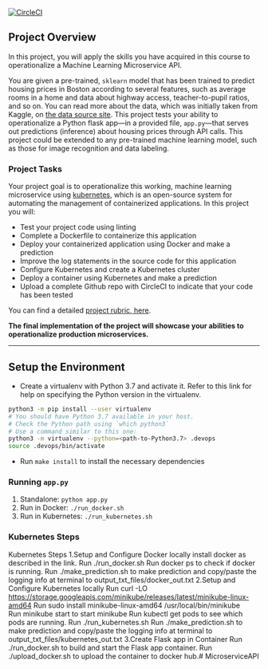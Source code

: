 [![CircleCI](https://dl.circleci.com/status-badge/img/gh/jankes11/microserviceFinal/tree/main.svg?style=svg)](https://dl.circleci.com/status-badge/redirect/gh/jankes11/microserviceFinal/tree/main)

## Project Overview

In this project, you will apply the skills you have acquired in this course to operationalize a Machine Learning Microservice API. 

You are given a pre-trained, `sklearn` model that has been trained to predict housing prices in Boston according to several features, such as average rooms in a home and data about highway access, teacher-to-pupil ratios, and so on. You can read more about the data, which was initially taken from Kaggle, on [the data source site](https://www.kaggle.com/c/boston-housing). This project tests your ability to operationalize a Python flask app—in a provided file, `app.py`—that serves out predictions (inference) about housing prices through API calls. This project could be extended to any pre-trained machine learning model, such as those for image recognition and data labeling.

### Project Tasks

Your project goal is to operationalize this working, machine learning microservice using [kubernetes](https://kubernetes.io/), which is an open-source system for automating the management of containerized applications. In this project you will:
* Test your project code using linting
* Complete a Dockerfile to containerize this application
* Deploy your containerized application using Docker and make a prediction
* Improve the log statements in the source code for this application
* Configure Kubernetes and create a Kubernetes cluster
* Deploy a container using Kubernetes and make a prediction
* Upload a complete Github repo with CircleCI to indicate that your code has been tested

You can find a detailed [project rubric, here](https://review.udacity.com/#!/rubrics/2576/view).

**The final implementation of the project will showcase your abilities to operationalize production microservices.**

---

## Setup the Environment

* Create a virtualenv with Python 3.7 and activate it. Refer to this link for help on specifying the Python version in the virtualenv. 
```bash
python3 -m pip install --user virtualenv
# You should have Python 3.7 available in your host. 
# Check the Python path using `which python3`
# Use a command similar to this one:
python3 -m virtualenv --python=<path-to-Python3.7> .devops
source .devops/bin/activate
```
* Run `make install` to install the necessary dependencies

### Running `app.py`

1. Standalone:  `python app.py`
2. Run in Docker:  `./run_docker.sh`
3. Run in Kubernetes:  `./run_kubernetes.sh`

### Kubernetes Steps

Kubernetes Steps
1.Setup and Configure Docker locally
	install docker as described in the link.
	Run ./run_docker.sh
	Run docker ps to check if docker is running.
	Run ./make_prediction.sh to make prediction and copy/paste the logging info at terminal to output_txt_files/docker_out.txt
2.Setup and Configure Kubernetes locally
	Run curl -LO https://storage.googleapis.com/minikube/releases/latest/minikube-linux-amd64
	Run sudo install minikube-linux-amd64 /usr/local/bin/minikube	
	Run minikube start to start minikube
	Run kubectl get pods to see which pods are running.
	Run ./run_kubernetes.sh
	Run ./make_prediction.sh to make prediction and copy/paste the logging info at terminal to output_txt_files/kubernetes_out.txt
3.Create Flask app in Container
	Run ./run_docker.sh to build and start the Flask app container.
	Run ./upload_docker.sh to upload the container to docker hub.# MicroserviceAPI
